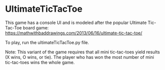 # UltimateTicTacToe

This game has a console UI and is modeled after the popular Ultimate Tic-Tac-Toe board game: https://mathwithbaddrawings.com/2013/06/16/ultimate-tic-tac-toe/

To play, run the ultimateTicTacToe.py file.

Note: This variant of the game requires that all mini tic-tac-toes yield results (X wins, O wins, or tie). The player who has won the most number of mini tic-tac-toes wins the whole game. 
